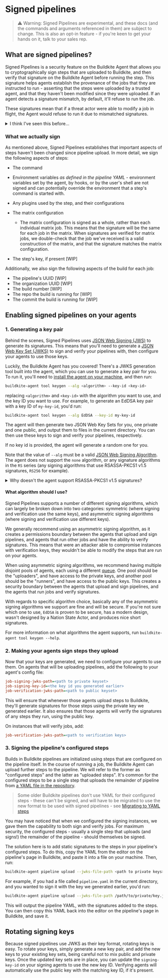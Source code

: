 # Signed pipelines

> ⚠️ Warning: Signed Pipelines are experimental, and these docs (and the commands and arguments referenced in them) are subject to change. This is also an opt-in feature - if you're keen to get your hands on it, talk to your sales rep.

## What are signed pipelines?

Signed Pipelines is a security feature on the Buildkite Agent that allows you to cryptographically sign steps that are uploaded to Buildkite, and then verify that signature on the Buildkite Agent before running the step. This signature helps agents establish the provenance of the jobs that they are instructed to run - asserting that the steps were uploaded by a trusted agent, and that they haven't been modified since they were uploaded. If an agent detects a signature mismatch, by default, it'll refuse to run the job.

These signatures mean that if a threat actor were able to modify a job in flight, the Agent would refuse to run it due to mismatched signatures.

<details>
  <summary>I think I've seen this before...</summary>
  This work is inspired by the older <a href="https://github.com/buildkite/buildkite-signed-pipeline"><code>buildkite-signed-pipeline</code></a> tool, which was a tool you could add to your agent instances. It had a similar idea - signing steps before they're uploaded to Buildkite, then verifying them when they're run. However, it had a number of limitations, including:
  <ul>
    <li>It had to be installed on every agent instance, leading to more configuration</li>
    <li>It only supported symmetric HS256 signatures, meaning that every verifier could also sign uploads</li>
    <li>It couldn't sign matrix steps</li>
  </ul>

  This newer version of pipeline signing is built right into the agent, and addresses all of these limitations. Being built into the agent, it's easier to configure and use.

  Many thanks to Seek.com.au, who we collaborated with on the older version of the tool, and whose prior art has been instrumental in the development of this newer version.
</details>

### What we actually sign

As mentioned above, Signed Pipelines establishes that important aspects of steps haven't been changed since pipeline upload. In more detail, we sign the following aspects of steps:

- The command
- Environment variables _as defined in the pipeline YAML_ - environment variables set by the agent, by hooks, or by the user's shell are not signed and can potentially override the environment that a step's command is started with.

- Any plugins used by the step, and their configurations
- The matrix configuration
  + The matrix configuration is signed as a whole, rather than each individual matrix job. This means that the signature will be the same for each job in the matrix. When signatures are verified for matrix jobs, we double-check that the job we've received is a valid construction of the matrix, and that the signature matches the matrix configuration.
- The step's key, if present [WIP]

Additionally, we also sign the following aspects of the build for each job:

- The pipeline's UUID [WIP]
- The organization UUID [WIP]
- The build number [WIP]
- The repo the build is running for [WIP]
- The commit the build is running for [WIP]


## Enabling signed pipelines on your agents

### 1. Generating a key pair
Behind the scenes, Signed Pipelines uses [JSON Web Signing (JWS)](https://datatracker.ietf.org/doc/html/rfc7797) to generate its signatures. This means that you'll need to generate a [JSON Web Key Set (JWKS)](https://datatracker.ietf.org/doc/html/rfc7517) to sign and verify your pipelines with, then configure your agents to use those keys.

Luckily, the Buildkite Agent has you covered! There's a JWKS generation tool built into the agent, which you can use to generate a key pair for you. To run it, you'll need to [install the agent on your machine](/docs/agent/v3/installation), and then run:

```bash
buildkite-agent tool keygen --alg <algorithm> --key-id <key-id>
```

replacing `<algorithm>` and `<key-id>` with the algorithm you want to use, and the key ID you want to use. For example, to generate an EdDSA key pair with a key ID of `my-key-id`, you'd run:

```bash
buildkite-agent tool keygen --alg EdDSA --key-id my-key-id
```

The agent will then generate two JSON Web Key Sets for you, one private and one public, and output them to files in the current directory. You can then use these keys to sign and verify your pipelines, respectively.

If no key id is provided, the agent will generate a random one for you.

Note that the value of `--alg` must be a valid [JSON Web Signing Algorithm](https://datatracker.ietf.org/doc/html/rfc7518#section-3). The agent does not support the `none` algorithm, or any signature algorithms in the `RS` series (any signing algorithms that use RSASSA-PKCS1 v1.5 signatures, `RS256` for example).

<details>
  <summary>Why doesn't the agent support RSASSA-PKCS1 v1.5 signatures?</summary>
  In short, it's because RSASSA-PKCS1 v1.5 signatures are generally regarded to be less secure than the newer RSA-PSS signatures. While RSASSA-PKCS1 v1.5 signatures are still largely known to be relatively secure, we want to encourage our users to use the most secure algorithms possible, so when using RSA keys, we only support RSA-PSS signatures. We also recommend looking into ECDSA and EdDSA signatures, which are generally regarded to be more secure than RSA signatures.
</details>

#### What algorithm should I use?

Signed Pipelines supports a number of different signing algorithms, which can largely be broken down into two categories: symmetric (where signing and verification use the same keys), and asymmetric signing algorithms (where signing and verification use different keys).

We generally recommend using an asymmetric signing algorithm, as it creates a permissions boundary between the agents that upload and sign pipelines, and agents that run other jobs and have the ability to verify signatures. This means that were an attacker able to compromise instances with verification keys, they wouldn't be able to modify the steps that are run on your agents.

When using asymmetric signing algorithms, we recommend having multiple disjoint pools of agents, each using a different [queue](/docs/agent/v3/queues). One pool should be the "uploaders", and have access to the private keys, and another pool should be the "runners", and have access to the public keys. This creates a security boundary between the agents that upload and sign pipelines, and the agents that run jobs and verify signatures.

With regards to specific algorithm choice, basically any of the asymmetric signing algorithms we support are fine and will be secure. If you're not sure which one to use, `EdDSA` is proven to be secure, has a modern design, wasn't designed by a Nation State Actor, and produces nice short signatures.

For more information on what algorithms the agent supports, run `buildkite-agent tool keygen --help`.

### 2. Making your agents sign steps they upload

Now that your keys are generated, we need to configure your agents to use them. On agents that will be uploading pipelines, add the following to your agent's config file:

```ini
job-signing-jwks-path=<path to private keyset>
job-signing-key-id=<the key id you generated earlier>
job-verification-jwks-path=<path to public keyset>
```

This will ensure that whenever those agents upload steps to Buildkite, they'll generate signatures for those steps using the private key we generated earlier. It also ensures that those agents will verify the signatures of any steps they run, using the public key.

On instances that will verify jobs, add:

```ini
job-verification-jwks-path=<path to verification keys>
```

### 3. Signing the pipeline's configured steps

Builds in Buildkite pipelines are initialized using steps that are configured on the pipeline itself. In the course of running a job, the Buildkite Agent can upload further steps to the pipeline. We will refer to the former as "configured steps" and the latter as "uploaded steps". It's common for the configured steps to be a single step that uploads the remainder of pipeline from [a YAML file in the repository](/docs/pipelines/defining-steps#step-defaults-pipeline-dot-yml-file).

> Some older Buildkite pipelines don't use YAML for their configured steps - these can't be signed, and will have to be migrated to use the new format to be used with signed pipelines - see [Migrating to YAML steps](/docs/tutorials/pipeline_upgrade)

You may have noticed that when we configured the signing instances, we gave them the capability to both sign and verify jobs. For maximum security, the configured steps - usually a single step that uploads (and signs!) the remainder of the pipeline - should themselves be signed.

The solution here is to add static signatures to the steps in your pipeline's configured steps. To do this, copy the YAML from the editor on the pipeline's page in Buildkite, and paste it into a file on your machine. Then, run:

<!-- We're going to change these commands at some point soon -->

```bash
buildkite-agent pipeline upload --jwks-file-path <path to private keys> --signing-key-id <key id> --dry-run --format yaml <path to pipeline file>
```

For example, if you had a file called `pipeline.yaml` in the current directory, and you wanted to sign it with the key we generated earlier, you'd run:

```bash
buildkite-agent pipeline upload --jwks-file-path /path/to/private/key.json --signing-key-id my-key-id --dry-run --format yaml configured-steps.yaml
```

This will output the pipeline YAML, with the signatures added to the steps. You can then copy this YAML back into the editor on the pipeline's page in Buildkite, and save it.

## Rotating signing keys

Because signed pipelines use JWKS as their key format, rotating keys is easy. To rotate your keys, simply generate a new key pair, and add the new keys to your existing key sets, being careful not to mix public and private keys. Once the updated key sets are in place, you can update the `signing-key-id` on your signing agents to use the new key ID. Verifying agents will automatically use the public key with the matching key ID, if it's present.
